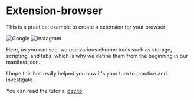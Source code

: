 # Extension-browser
This is a practical example to create a extension for your browser


![Google](https://res.cloudinary.com/dwhdaxdf6/image/upload/v1645541590/Screen_Shot_2022-02-22_at_09.52.45_lsam8h.png)
![Instagram](https://res.cloudinary.com/dwhdaxdf6/image/upload/v1645541761/Screen_Shot_2022-02-22_at_09.55.51_q9uzfd.png)

Here, as you can see, we use various chrome tools such as storage, scripting, and tabs, which is why we define them from the beginning in our manifest.json.

I hope this has really helped you now it's your turn to practice and investigate.

You can read the tutorial [dev.to](https://dev.to/jordandev)
